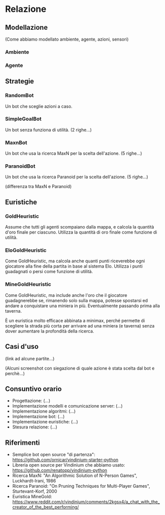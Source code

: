 Relazione
=========


Modellazione
------------

(Come abbiamo modellato ambiente, agente, azioni, sensori)

### Ambiente

### Agente


Strategie
---------

### RandomBot

Un bot che sceglie azioni a caso.

### SimpleGoalBot

Un bot senza funziona di utilità.
(2 righe...)

### MaxnBot

Un bot che usa la ricerca MaxN per la scelta dell'azione.
(5 righe...)

### ParanoidBot

Un bot che usa la ricerca Paranoid per la scelta dell'azione.
(5 righe...)

(differenza tra MaxN e Paranoid)


Euristiche
----------

### GoldHeuristic

Assume che tutti gli agenti scompaiano dalla mappa, e calcola la quantità d'oro
finale per ciascuno.
Utilizza la quantità di oro finale come funzione di utilità.

### EloGoldHeuristic

Come GoldHeuristic, ma calcola anche quanti punti riceverebbe ogni giocatore
alla fine della partita in base al sistema Elo.
Utilizza i punti guadagnati o persi come funzione di utilità.

### MineGoldHeuristic

Come GoldHeuristic, ma include anche l'oro che il giocatore guadagnerebbe se,
rimanendo solo sulla mappa, potesse spostarsi ed andare a conquistare una
miniera in più. Eventualmente passando prima alla taverna.

È un euristica molto efficace abbinata a minimax, perché permette di scegliere
la strada più corta per arrivare ad una miniera (e taverna) senza dover
aumentare la profondità della ricerca.


Casi d'uso
----------

(link ad alcune partite...)

(Alcuni screenshot con siegazione di quale azione è stata scelta dal bot e
perchè...)


Consuntivo orario
-----------------

- Progettazione: (...)
- Implementazione modelli e comunicazione server: (...)
- Implementazione algoritmi: (...)
- Implementazione bot: (...)
- Implementazione euristiche: (...)
- Stesura relazione: (...)


Riferimenti
-----------

- Semplice bot open source "di partenza": https://github.com/ornicar/vindinium-starter-python
- Libreria open source per Vindinium che abbiamo usato: https://github.com/renatopp/vindinium-python
- Ricerca MaxN: "An Algorithmic Solution of N-Person Games", Luckhardt-Irani, 1986
- Ricerca Paranoid: "On Pruning Techniques for Multi-Player Games", Sturtevant-Korf, 2000
- Euristica MineGold: https://www.reddit.com/r/vindinium/comments/2kgsx4/a_chat_with_the_creator_of_the_best_performing/
